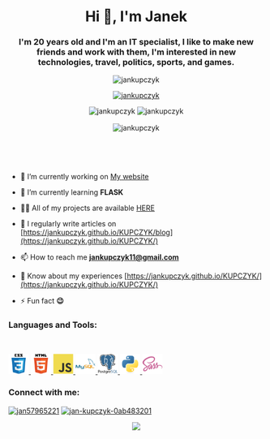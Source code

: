 <h1 align="center">Hi 👋, I'm Janek</h1>
<h3 align="center">I'm 20 years old and I'm an IT specialist, I like to make new friends and work with them, I'm interested in new technologies, travel, politics, sports, and games.</h3>   

<p align="center">
  <img src="https://komarev.com/ghpvc/?username=jankupczyk&label=Profile%20views&color=0e75b6&style=flat" alt="jankupczyk" />
</p>

<p align="center"> <a href="https://github.com/ryo-ma/github-profile-trophy"><img src="https://github-profile-trophy.vercel.app/?username=jankupczyk&theme=dracula&row=1&column=7" alt="jankupczyk" /></a> 
</p>

<p align="center">
   <img src="https://github-readme-stats.vercel.app/api?username=jankupczyk&show_icons=true&locale=en" alt="jankupczyk" />
   <img src="https://github-readme-streak-stats.herokuapp.com/?user=jankupczyk&" alt="jankupczyk" />
</p>

<p align="center">
   <img align="center" src="https://github-readme-stats.vercel.app/api/top-langs?username=jankupczyk&show_icons=true&locale=en&layout=compact" alt="jankupczyk" />
</p>

<br><br><br>
- 🔭 I’m currently working on [My website](https://github.com/jankupczyk/KUPCZYK)

- 🌱 I’m currently learning **FLASK**

- 👨‍💻 All of my projects are available [HERE](https://github.com/jankupczyk?tab=repositories)

- 📝 I regularly write articles on [https://jankupczyk.github.io/KUPCZYK/blog](https://jankupczyk.github.io/KUPCZYK/)

- 📫 How to reach me **jankupczyk11@gmail.com**

- 📄 Know about my experiences [https://jankupczyk.github.io/KUPCZYK/](https://jankupczyk.github.io/KUPCZYK/)

- ⚡ Fun fact **😉**

<h3 align="left">Languages and Tools:</h3>
<br>
<p align="left"> <a href="https://www.w3schools.com/css/" target="_blank"> <img src="https://raw.githubusercontent.com/devicons/devicon/master/icons/css3/css3-original-wordmark.svg" alt="css3" width="40" height="40"/> </a> <a href="https://www.w3.org/html/" target="_blank"> <img src="https://raw.githubusercontent.com/devicons/devicon/master/icons/html5/html5-original-wordmark.svg" alt="html5" width="40" height="40"/> </a> <a href="https://developer.mozilla.org/en-US/docs/Web/JavaScript" target="_blank"> <img src="https://raw.githubusercontent.com/devicons/devicon/master/icons/javascript/javascript-original.svg" alt="javascript" width="40" height="40"/> </a> <a href="https://www.mysql.com/" target="_blank"> <img src="https://raw.githubusercontent.com/devicons/devicon/master/icons/mysql/mysql-original-wordmark.svg" alt="mysql" width="40" height="40"/> </a> <a href="https://www.postgresql.org" target="_blank"> <img src="https://raw.githubusercontent.com/devicons/devicon/master/icons/postgresql/postgresql-original-wordmark.svg" alt="postgresql" width="40" height="40"/> </a> <a href="https://www.python.org" target="_blank"> <img src="https://raw.githubusercontent.com/devicons/devicon/master/icons/python/python-original.svg" alt="python" width="40" height="40"/> </a> <a href="https://sass-lang.com" target="_blank"> <img src="https://raw.githubusercontent.com/devicons/devicon/master/icons/sass/sass-original.svg" alt="sass" width="40" height="40"/> </a> </p>

<p align="right">  
<h3 align="left">Connect with me:</h3>
<p align="left">
<a href="https://twitter.com/jan57965221" target="blank"><img align="center" src="https://raw.githubusercontent.com/rahuldkjain/github-profile-readme-generator/master/src/images/icons/Social/twitter.svg" alt="jan57965221" height="30" width="40" /></a>
<a href="https://linkedin.com/in/jan-kupczyk-0ab483201" target="blank"><img align="center" src="https://raw.githubusercontent.com/rahuldkjain/github-profile-readme-generator/master/src/images/icons/Social/linked-in-alt.svg" alt="jan-kupczyk-0ab483201" height="30" width="40" /></a>
</p> 
</p>


<p align="center"><img src="https://camo.githubusercontent.com/7998890254268d8ed476c9f66d3fa59d21dd354d2090036083c82af4cda2a0eb/68747470733a2f2f666f7274686562616467652e636f6d2f696d616765732f6261646765732f6275696c742d776974682d6c6f76652e737667" data-canonical-src="https://forthebadge.com/images/badges/built-with-love.svg" style="max-width: 100%;"></p>
